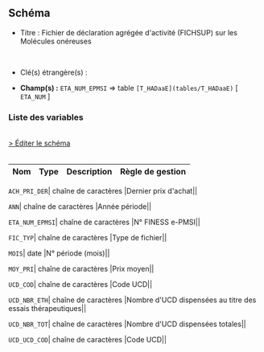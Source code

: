 ## Schéma


- Titre : Fichier de déclaration agrégée d'activité (FICHSUP) sur les Molécules onéreuses
<br />



- Clé(s) étrangère(s) : <br />

- **Champ(s) :** `ETA_NUM_EPMSI`
  => table `[T_HADaaE](tables/T_HADaaE)` [ `ETA_NUM` ]<br />

 
### Liste des variables
<br />
<div>
    <a href="https://gitlab.com/healthdatahub/applications-du-hdh/schema-snds/-/tree/master/schemas/PMSI HAD/T_HADaaMON.json"
       target="_blank" rel="noopener noreferrer">> Éditer le schéma</a>
</div>
<br />

Nom | Type | Description | Règle de gestion
-|-|-|-



`ACH_PRI_DER`| chaîne de caractères |Dernier prix d'achat||

`ANN`| chaîne de caractères |Année période||

`ETA_NUM_EPMSI`| chaîne de caractères |N° FINESS e-PMSI||

`FIC_TYP`| chaîne de caractères |Type de fichier||

`MOIS`| date |N° période (mois)||

`MOY_PRI`| chaîne de caractères |Prix moyen||

`UCD_COD`| chaîne de caractères |Code UCD||

`UCD_NBR_ETH`| chaîne de caractères |Nombre d'UCD dispensées au titre des essais thérapeutiques||

`UCD_NBR_TOT`| chaîne de caractères |Nombre d'UCD dispensées totales||

`UCD_UCD_COD`| chaîne de caractères |Code UCD||
